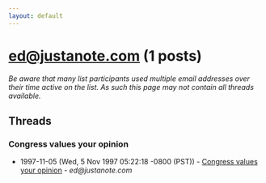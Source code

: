 ```yaml
---
layout: default
---
```


# ed@justanote.com (1 posts)

_Be aware that many list participants used multiple email addresses over their time active on the list. As such this page may not contain all threads available._

## Threads

### Congress values your opinion
+ 1997-11-05 (Wed, 5 Nov 1997 05:22:18 -0800 (PST)) - [Congress values your opinion](/archive/1997/11/52af4817b53edd89d91e5ac5c238c70bd3820717f0933f1afe1bb22096f2d77c) - _ed@justanote.com_

